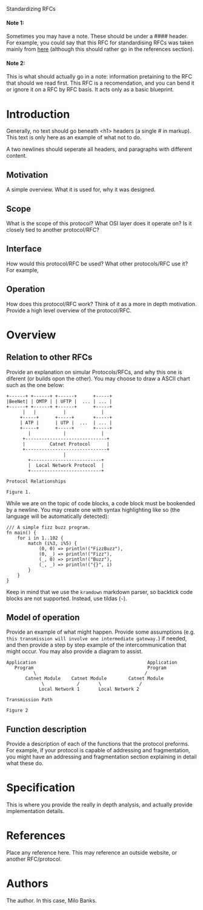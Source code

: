 Standardizing RFCs

#### Note 1:
Sometimes you may have a note. These should be under a \#\#\#\# header. For example, you could say that this RFC for standardising RFCs was taken mainly from [here](https://datatracker.ietf.org/doc/html/rfc791#section-1.1) (although this should rather go in the references section).

#### Note 2:
This is what should actually go in a note: information pretaining to the RFC that should we read first. This RFC is a recomendation, and you can bend it or ignore it on a RFC by RFC basis. It acts only as a basic blueprint.

# Introduction
Generally, no text should go beneath &lt;h1&gt; headers (a single \# in markup). This text is only here as an example of what not to do.

A two newlines should seperate all headers, and paragraphs with different content.

## Motivation
A simple overview. What it is used for, why it was designed.

## Scope
What is the scope of this protocol? What OSI layer does it operate on? Is it closely tied to another protocol/RFC?

## Interface
How would this protocol/RFC be used? What other protocols/RFC use it? For example, 

## Operation
How does this protocol/RFC work? Think of it as a more in depth motivation. Provide a high level overview of the protocol/RFC.

# Overview

## Relation to other RFCs
Provide an explanation on simular Protocols/RFCs, and why this one is diferent (or builds opon the other). You may choose to draw a ASCII chart such as the one below:

~~~
+------+ +------+ +------+      +-----+
|BeeNet| | OMTP | | UFTP |  ... | ... |
+------+ +------+ +------+      +-----+
      |   |          |             |
     +-----+      +-----+       +-----+
     | ATP |      | UTP |  ...  | ... |
     +-----+      +-----+       +-----+
        |            |             |
      +------------------------------+
      |         Catnet Protocol      |
      +------------------------------+
                     |
        +--------------------------+
        |  Local Network Protocol  |
        +--------------------------+

Protocol Relationships

Figure 1.
~~~

While we are on the topic of code blocks, a code block must be bookended by a newline. You may create one with syntax highlighting like so (the language will be automatically detected):

~~~
/// A simple fizz buzz program.
fn main() {
    for i in 1..102 {
        match (i%3, i%5) {
            (0, 0) => println!("FizzBuzz"),
            (0, _) => println!("Fizz"),
            (_, 0) => println!("Buzz"),
            (_, _) => println!("{}", i)
        }
    }
}
~~~

Keep in mind that we use the `kramdown` markdown parser, so backtick code blocks are not supported. Instead, use tildas (`~`).

## Model of operation
Provide an example of what might happen. Provide some assumptions (e.g. `this transmission will involve one intermediate gateway.`) if needed, and then provide a step by step example of the intercommunication that might occur. You may also provide a diagram to assist.

~~~
Application                                         Application
   Program                                          Program
          \                                        /
       Catnet Module    Catnet Module        Catnet Module
             \            /       \              /
            Local Network 1       Local Network 2

Transmission Path

Figure 2
~~~

## Function description
Provide a description of each of the functions that the protocol preforms. For example, if your protocol is capable of addressing and fragmentation, you might have an addressing and fragmentation section explaining in detail what these do.

# Specification
This is where you provide the really in depth analysis, and actually provide implementation details.

# References
Place any reference here. This may reference an outside website, or another RFC/protocol.

# Authors
The author. In this case, Milo Banks.

